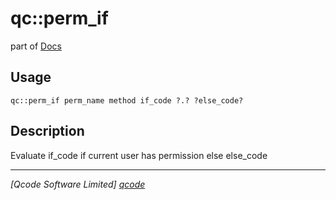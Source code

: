 qc::perm_if
===========

part of [Docs](.)

Usage
-----
`qc::perm_if perm_name method if_code ?.? ?else_code?`

Description
-----------
Evaluate if_code if current user has permission else else_code

----------------------------------
*[Qcode Software Limited] [qcode]*

[qcode]: www.qcode.co.uk "Qcode Software"